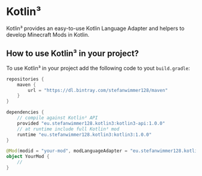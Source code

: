 # Kotlin³

Kotlin³ provides an easy-to-use Kotlin Language Adapter and helpers to develop Minecraft Mods in Kotlin.

## How to use Kotlin³ in your project?

To use Kotlin³ in your project add the following code to yout `build.gradle`:

``` groovy
repositories {
    maven {
        url = "https://dl.bintray.com/stefanwimmer128/maven"
    }
}

dependencies {
    // compile against Kotlin³ API
    provided "eu.stefanwimmer128.kotlin3:kotlin3-api:1.0.0"
    // at runtime include full Kotlin³ mod
    runtime "eu.stefanwimmer128.kotlin3:kotlin3:1.0.0"
} 
```

``` kotlin
@Mod(modid = "your-mod", modLanguageAdapter = "eu.stefanwimmer128.kotlin3.KotlinLanguageAdapter")
object YourMod {
    // 
}
```
